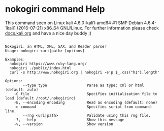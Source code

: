 # nokogiri command Help
 
 This command seen on Linux kali 4.6.0-kali1-amd64 #1 SMP Debian 4.6.4-1kali1 (2016-07-21) x86_64 GNU/Linux. For further information please check [docs.kali.org](docs.kali.org) and have a nice day buddy ;) 

~~~

Nokogiri: an HTML, XML, SAX, and Reader parser
Usage: nokogiri <uri|path> [options]

Examples:
  nokogiri https://www.ruby-lang.org/
  nokogiri ./public/index.html
  curl -s http://www.nokogiri.org | nokogiri -e'p $_.css("h1").length'

Options:
        --type type                  Parse as type: xml or html (default: auto)
    -C file                          Specifies initialization file to load (default /root/.nokogirirc)
    -E, --encoding encoding          Read as encoding (default: none)
    -e command                       Specifies script from command-line.
        --rng <uri|path>             Validate using this rng file.
    -?, --help                       Show this message
    -v, --version                    Show version

~~~
